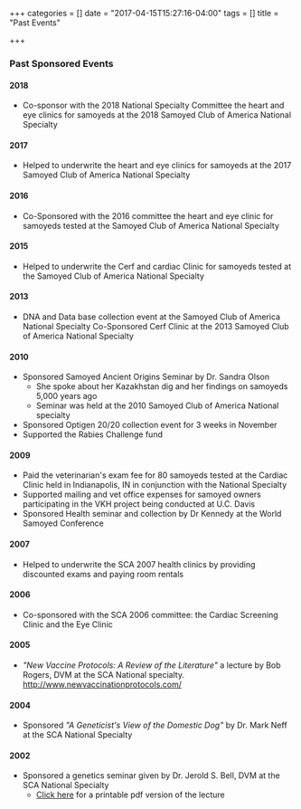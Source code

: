 +++
categories = []
date = "2017-04-15T15:27:16-04:00"
tags = []
title = "Past Events"

+++

<div class="heading mb-small">
<h3>Past Sponsored Events</h3>
</div>

#### 2018

- Co-sponsor with the 2018 National Specialty Committee the heart and eye clinics for samoyeds at the 2018 Samoyed Club of America National Specialty

#### 2017

- Helped to underwrite the heart and eye clinics for samoyeds at the 2017 Samoyed Club of America National Specialty

#### 2016

- Co-Sponsored with the 2016 committee the heart and eye clinic for samoyeds tested at the Samoyed Club of America National Specialty

#### 2015

- Helped to underwrite the Cerf and cardiac Clinic for samoyeds tested at the Samoyed Club of America National Specialty

#### 2013

- DNA and Data base collection event at the Samoyed Club of America National Specialty Co-Sponsored Cerf Clinic at the 2013 Samoyed Club of America National Specialty

#### 2010

- Sponsored Samoyed Ancient Origins Seminar by Dr. Sandra Olson
  - She spoke about her Kazakhstan dig and her findings on samoyeds 5,000 years ago
  - Seminar was held at the 2010 Samoyed Club of America National specialty
- Sponsored Optigen 20/20 collection event for 3 weeks in November
- Supported the Rabies Challenge fund

#### 2009

- Paid the veterinarian's exam fee for 80 samoyeds tested at the Cardiac Clinic held in Indianapolis, IN in conjunction with the National Specialty
- Supported mailing and vet office expenses for samoyed owners participating in the VKH project being conducted at U.C. Davis
- Sponsored Health seminar and collection by Dr Kennedy at the World Samoyed Conference

#### 2007

- Helped to underwrite the SCA 2007 health clinics by providing discounted exams and paying room rentals

#### 2006

- Co-sponsored with the SCA 2006 committee: the Cardiac Screening Clinic and the Eye Clinic

#### 2005

- *"New Vaccine Protocols: A Review of the Literature"* a lecture by Bob Rogers, DVM at the SCA National specialty. http://www.newvaccinationprotocols.com/

#### 2004

- Sponsored *"A Geneticist's View of the Domestic Dog"* by Dr. Mark Neff at the SCA National Specialty

#### 2002

- Sponsored a genetics seminar given by Dr. Jerold S. Bell, DVM at the SCA National Specialty
  - <i class="fa fa-file"></i> [Click here](/files/dr_bell_genetics_lecture.pdf) for a printable pdf version of the lecture
